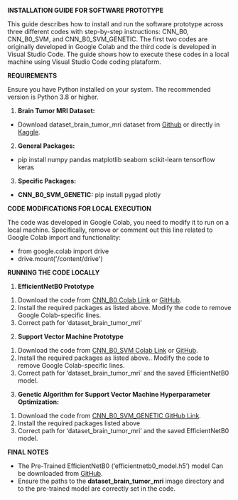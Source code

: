 **INSTALLATION GUIDE FOR SOFTWARE PROTOTYPE**

This guide describes how to install and run the software prototype across three different codes with step-by-step instructions: CNN\_B0, CNN\_B0\_SVM, and CNN\_B0\_SVM\_GENETIC. The first two codes are originally developed in Google Colab and the third code is developed in Visual Studio Code. The guide shows how to execute these codes in a local machine using Visual Studio Code coding plataform.

**REQUIREMENTS**

Ensure you have Python installed on your system. The recommended version is Python 3.8 or higher.

1. **Brain Tumor MRI Dataset:**
- Download dataset\_brain\_tumor\_mri dataset from [Github](https://github.com/DatAlbertW/Applied-Computational-Intelligence/tree/e001e722d32dac152964d0bff9ed1c23ea95777f/3.%20Software%20Prototype/dataset_brain_tumor_mri) or directly in [Kaggle](https://www.kaggle.com/datasets/masoudnickparvar/brain-tumor-mri-dataset).
2. **General Packages:**
- pip install numpy pandas matplotlib seaborn scikit-learn tensorflow keras
3. **Specific Packages:**
- **CNN\_B0\_SVM\_GENETIC:** pip install pygad plotly

**CODE MODIFICATIONS FOR LOCAL EXECUTION**

The code was developed in Google Colab, you need to modify it to run on a local machine. Specifically, remove or comment out this line related to Google Colab import and functionality:

- from google.colab import drive
- drive.mount('/content/drive')

**RUNNING THE CODE LOCALLY**

1. **EfficientNetB0 Prototype**
1) Download the code from [CNN_B0 Colab Link](https://colab.research.google.com/drive/1awAO03x2lRcNRjUxYktvX-TuRrQtvmg8?usp=sharing) or [GitHub](https://github.com/DatAlbertW/Applied-Computational-Intelligence/blob/9e3e17bd9e0f2a69ec62f15e8749a845f1f37941/3.%20Software%20Prototype/1_CNN_B0.ipynb).
1) Install the required packages as listed above. Modify the code to remove Google Colab-specific lines.
1) Correct path for ‘dataset\_brain\_tumor\_mri’
2. **Support Vector Machine Prototype**
1) Download the code from [CNN_B0_SVM Colab Link](https://colab.research.google.com/drive/1-WGyBD5c_iXHIIgJRjwv4u1UeiIbZQLU?usp=sharing) or [GitHub](https://github.com/DatAlbertW/Applied-Computational-Intelligence/blob/9e3e17bd9e0f2a69ec62f15e8749a845f1f37941/3.%20Software%20Prototype/2_CNN_B0_SVM.ipynb).
1) Install the required packages as listed above.. Modify the code to remove Google Colab-specific lines.
1) Correct path for ‘dataset\_brain\_tumor\_mri’ and the saved EfficientNetB0 model.
3. **Genetic Algorithm for Support Vector Machine Hyperparameter Optimization:**
1) Download the code from [CNN_B0_SVM_GENETIC GitHub Link](https://github.com/DatAlbertW/Applied-Computational-Intelligence/blob/9e3e17bd9e0f2a69ec62f15e8749a845f1f37941/3.%20Software%20Prototype/3_CNN_B0_SVM_GENETIC.ipynb).
1) Install the required packages listed above
1) Correct path for ‘dataset\_brain\_tumor\_mri’ and the saved EfficientNetB0 model.

**FINAL NOTES**

- The Pre-Trained EfficientNetB0 (‘efficientnetb0\_model.h5’) model Can be downloaded from [GitHub](https://github.com/DatAlbertW/Applied-Computational-Intelligence/blob/9e3e17bd9e0f2a69ec62f15e8749a845f1f37941/3.%20Software%20Prototype/efficientnetb0_model.h5).
- Ensure the paths to the **dataset\_brain\_tumor\_mri** image directory and to the pre-trained model are correctly set in the code.
